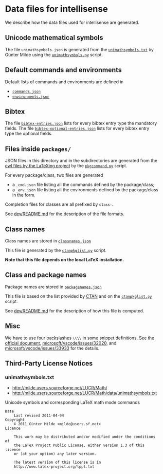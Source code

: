 # Data files for intellisense

We describe how the data files used for intellisense are generated.

## Unicode mathematical symbols

The file `unimathsymbols.json` is generated from the [`unimathsymbols.txt`](http://milde.users.sourceforge.net/LUCR/Math/data/unimathsymbols.txt) by Günter Milde using the [`unimathsymbols.py`](../dev/unimathsymbols.py) script.

## Default commands and environments

Default lists of commands and environments are defined in

- [`commands.json`](commands.json)
- [`environments.json`](environments.json)

## Bibtex

The file [`bibtex-entries.json`](]bibtex-entries.json) lists for every bibtex entry type the mandatory fields. The file [`bibtex-optional-entries.json`](]bibtex-optional-entries.json) lists for every bibtex entry type the optional fields.

## Files inside `packages/`

JSON files in this directory and in the subdirectories are generated from the [cwl files by the LaTeXing project](https://github.com/LaTeXing/LaTeX-cwl) by the [`pkgcommand.py`](../dev/pkgcommand.py) script.

For every package/class, two files are generated

- a `_cmd.json` file listing all the commands defined by the package/class;
- a `_env.json` file listing all the environments defined by the package/class in the form.

Completion files for classes are all prefixed by `class-`.

See [dev/README.md](../dev/README.md#pkgcommand.py) for the description of the file formats.

## Class names

Class names are stored in [`classnames.json`](classnames.json)

This file is generated by the [`ctanpkglist.py`](../dev/ctanpkglist.py) script.

**Note that this file depends on the local LaTeX installation.**

## Class and package names

Package names are stored in [`packagenames.json`](packagenames.json)

This file is based on the list provided by [CTAN](https://ctan.org/json/2.0/packages) and on the [`ctanpkglist.py`](../dev/ctanpkglist.py) script.

See [dev/README.md](../dev/README.md#ctanpkglist.py) for the description of how this file is computed.

## Misc

We have to use four backslashes `\\\\` in some snippet definitions. See  the [official document](https://code.visualstudio.com/docs/editor/userdefinedsnippets#_grammar), [microsoft/vscode/issues/32020](https://github.com/microsoft/vscode/issues/32020), and [microsoft/vscode/issues/33933](https://github.com/microsoft/vscode/issues/33933) for the details.

## Third-Party License Notices

### unimathsymbols.txt

- http://milde.users.sourceforge.net/LUCR/Math/
- http://milde.users.sourceforge.net/LUCR/Math/data/unimathsymbols.txt

Unicode symbols and corresponding LaTeX math mode commands

```
Date
    Last revised 2011-04-04
Copyright
    © 2011 Günter Milde <milde@users.sf.net>
Licence

    This work may be distributed and/or modified under the conditions of
    the LaTeX Project Public License, either version 1.3 of this license
    or (at your option) any later version.

    The latest version of this license is in
    http://www.latex-project.org/lppl.txt
```
